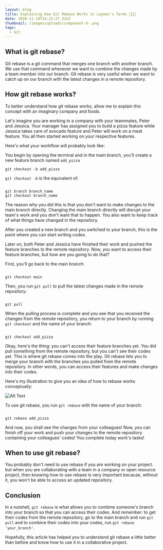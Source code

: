 ```yaml
---
layout: blog
title: Explaining How Git Rebase Works in Layman's Terms 🍕🥑🍖
date: 2020-11-19T14:21:27.315Z
thumbnail: /images/uploads/component-6-.png
tags:
  - Git
---
```

## What is git rebase?

Git rebase is a git command that merges one branch with another branch. We use that command whenever we want to combine the changes made by a team member into our branch. Git rebase is very useful when we want to catch up on our branch with the latest changes in a remote repository.

## How git rebase works?

To better understand how git rebase works, allow me to explain this concept with an imaginary company and foods.

Let's imagine you are working in a company with your teammates, Peter and Jessica. Your manager has assigned you to build a pizza feature while Jessica takes care of avocado feature and Peter will work on a meat feature. You all then started working on your respective features.

Here's what your workflow will probably look like:

You begin by opening the terminal and in the main branch, you'll create a new feature branch named `add_pizza`

```
git checkout -b add_pizza
```

`git checkout -b` is the equivalent of:

```
git branch branch_name
git checkout branch_name
```

The reason why you did this is that you don't want to make changes to the main branch directly. Changing the main branch directly will disrupt your team's work and you don't want that to happen. You also want to keep track of what things have changed in the repository.

After you created a new branch and you switched to your branch, this is the point where you can start writing codes.

Later on, both Peter and Jessica have finished their work and pushed the feature branches to the remote repository. Now, you want to access their feature branches, but how are you going to do that?

First, you'll go back to the main branch:

```
git checkout main
```

Then, you run `git pull` to pull the latest changes made in the remote repository:

```
git pull
```

When the pulling process is complete and you see that you received the changes from the remote repository, you return to your branch by running `git checkout` and the name of your branch:

```
git checkout add_pizza
```

Okay, here's the thing: you can't access their feature branches yet. You did pull something from the remote repository, but you can't see their codes yet. This is where git rebase comes into the play. Git rebase lets you to merge your branch with the branches you pulled from the remote repository. In other words, you can access their features and make changes into their codes.

Here's my illustration to give you an idea of how to rebase works conceptually:

![Alt Text](https://dev-to-uploads.s3.amazonaws.com/i/oxhn1jc87cud7cycf7wq.png)

To use git rebase, you run `git rebase` with the name of your branch:

```
git rebase add_pizza
```

And now, you shall see the changes from your colleagues! Now, you can finish off your work and push your changes to the remote repository containing your colleagues' codes! You complete today work's tasks!

## When to use git rebase?

You probably don't need to use rebase if you are working on your project. but when you are collaborating with a team in a company or open resource project, then knowing how to use rebase is very important because, without it, you won't be able to access an updated repository.

## Conclusion

In a nutshell, `git rebase` is what allows you to combine someone's branch into your branch so that you can access their codes. And remember: to get their codes from the remote repository, go to the main branch and run `git pull` and to combine their codes into your codes, run `git rebase 'your_branch'`.

Hopefully, this article has helped you to understand git rebase a little better than before and know how to use it in a collaborative project.